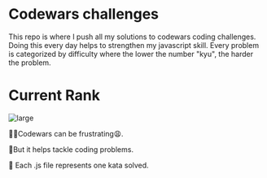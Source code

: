 # Codewars challenges 
This repo is where I push all my solutions to codewars coding challenges. Doing this every day helps to strengthen my javascript skill.  Every problem is categorized by difficulty where the lower the number "kyu", the harder the problem.
# Current Rank

![large](https://user-images.githubusercontent.com/97654031/218214692-b317b42e-f027-4104-b4a0-6cc59481d098.svg)




🤦‍♂️Codewars can be frustrating😩.

🥳But it helps tackle coding problems.

🎯 Each .js file represents one kata solved.
